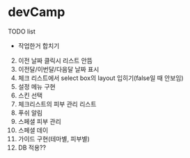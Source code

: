 # devCamp

TODO list
- 작업한거 합치기
2. 이전 날짜 클릭시 리스트 안뜸
3. 이전달/이번달/다음달 날짜 표시
4. 체크 리스트에서 select box의 layout 입히기(false일 때 안보임)
5. 설정 메뉴 구현
  1. 스킨 선택
  2. 체크리스트의 피부 관리 리스트
  3. 푸쉬 알림
  4. 스페셜 피부 관리
  5. 스페셜 데이
6. 가이드 구현(테마별, 피부별)
7. DB 적용??
